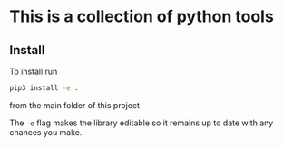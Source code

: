 # This is a collection of python tools


## Install

To install run

```bash
pip3 install -e .
```

from the main folder of this project

The `-e` flag makes the library editable so it remains up to date with any chances you make.
